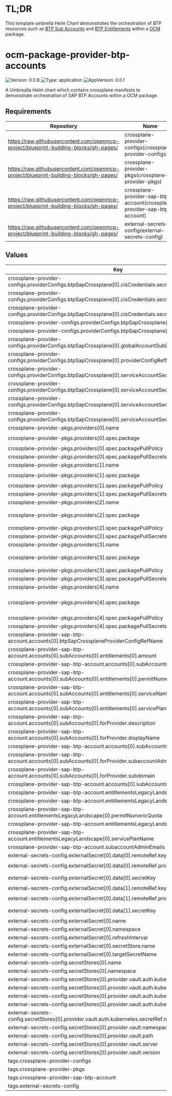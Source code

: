 # TL;DR
This template umbrella Helm Chart demonstrates the orchestration of BTP resources such as [BTP Sub Accounts](https://learning.sap.com/learning-journeys/introducing-cloud-security-on-sap-business-technology-platform/using-global-accounts-and-subaccounts_fc42dbb5-5c5b-4903-a3f6-fed3d7f5ee22) and [BTP Entitlements](https://help.sap.com/docs/btp/sap-business-technology-platform/managing-entitlements-and-quotas-using-cockpit?locale=322080db84734e9b8812ede13703b83c.html) within a [OCM](https://ocm.software) package.

# ocm-package-provider-btp-accounts

![Version: 0.0.8](https://img.shields.io/badge/Version-0.0.8-informational?style=flat-square) ![Type: application](https://img.shields.io/badge/Type-application-informational?style=flat-square) ![AppVersion: 0.0.1](https://img.shields.io/badge/AppVersion-0.0.1-informational?style=flat-square)

A Umbrealla Helm chart which contains crossplane manifests to demonstrate orchestration of SAP BTP Accounts within a OCM package

## Requirements

| Repository | Name | Version |
|------------|------|---------|
|  https://raw.githubusercontent.com/openmcp-project/blueprint-building-blocks/gh-pages/ | crossplane-provider-configs(crossplane-provider-configs) | 0.0.15 |
|  https://raw.githubusercontent.com/openmcp-project/blueprint-building-blocks/gh-pages/ | crossplane-provider-pkgs(crossplane-provider-pkgs) | 0.0.10 |
|  https://raw.githubusercontent.com/openmcp-project/blueprint-building-blocks/gh-pages/ | crossplane-provider-sap-btp-account(crossplane-provider-sap-btp-account) | 0.0.6 |
|  https://raw.githubusercontent.com/openmcp-project/blueprint-building-blocks/gh-pages/ | external-secrets-config(external-secrets-config) | 0.1.7 |

## Values

| Key | Type | Default | Description |
|-----|------|---------|-------------|
| crossplane-provider-configs.providerConfigs.btpSapCrossplane[0].cisCredentials.secretRef.key | string | `"btp-cis-provider-credentials"` |  |
| crossplane-provider-configs.providerConfigs.btpSapCrossplane[0].cisCredentials.secretRef.name | string | `"btp-account-mcp-blueprints"` |  |
| crossplane-provider-configs.providerConfigs.btpSapCrossplane[0].cisCredentials.secretRef.namespace | string | `"default"` |  |
| crossplane-provider-configs.providerConfigs.btpSapCrossplane[0].cisCredentials.source | string | `"Secret"` |  |
| crossplane-provider-configs.providerConfigs.btpSapCrossplane[0].cliServerUrl | string | `"https://cli.btp.cloud.sap"` |  |
| crossplane-provider-configs.providerConfigs.btpSapCrossplane[0].globalAccountSubDomain | string | `"globalAccountSubDomain"` |  |
| crossplane-provider-configs.providerConfigs.btpSapCrossplane[0].providerConfigRefName | string | `"provider-config-ref-name-btp-account-mcp-blueprints"` |  |
| crossplane-provider-configs.providerConfigs.btpSapCrossplane[0].serviceAccountSecret.secretRef.key | string | `"btp-service-account-provider-credentials"` |  |
| crossplane-provider-configs.providerConfigs.btpSapCrossplane[0].serviceAccountSecret.secretRef.name | string | `"btp-account-mcp-blueprints"` |  |
| crossplane-provider-configs.providerConfigs.btpSapCrossplane[0].serviceAccountSecret.secretRef.namespace | string | `"default"` |  |
| crossplane-provider-configs.providerConfigs.btpSapCrossplane[0].serviceAccountSecret.source | string | `"Secret"` |  |
| crossplane-provider-pkgs.providers[0].name | string | `"provider-ias"` |  |
| crossplane-provider-pkgs.providers[0].spec.package | string | `"ocm/crossplane/provider-ias:0.2.2"` |  |
| crossplane-provider-pkgs.providers[0].spec.packagePullPolicy | string | `"IfNotPresent"` |  |
| crossplane-provider-pkgs.providers[0].spec.packagePullSecrets[0].name | string | `"pull-secret"` |  |
| crossplane-provider-pkgs.providers[1].name | string | `"provider-gardener-auth"` |  |
| crossplane-provider-pkgs.providers[1].spec.package | string | `"ocm/crossplane/provider-gardener-auth:0.0.4"` |  |
| crossplane-provider-pkgs.providers[1].spec.packagePullPolicy | string | `"IfNotPresent"` |  |
| crossplane-provider-pkgs.providers[1].spec.packagePullSecrets[0].name | string | `"pull-secret"` |  |
| crossplane-provider-pkgs.providers[2].name | string | `"provider-kubernetes"` |  |
| crossplane-provider-pkgs.providers[2].spec.package | string | `"xpkg.upbound.io/crossplane-contrib/provider-kubernetes:v0.15.0"` |  |
| crossplane-provider-pkgs.providers[2].spec.packagePullPolicy | string | `"IfNotPresent"` |  |
| crossplane-provider-pkgs.providers[2].spec.packagePullSecrets[0].name | string | `"pull-secret"` |  |
| crossplane-provider-pkgs.providers[3].name | string | `"provider-helm"` |  |
| crossplane-provider-pkgs.providers[3].spec.package | string | `"xpkg.upbound.io/crossplane-contrib/provider-helm:v0.19.0"` |  |
| crossplane-provider-pkgs.providers[3].spec.packagePullPolicy | string | `"IfNotPresent"` |  |
| crossplane-provider-pkgs.providers[3].spec.packagePullSecrets[0].name | string | `"pull-secret"` |  |
| crossplane-provider-pkgs.providers[4].name | string | `"provider-btp"` |  |
| crossplane-provider-pkgs.providers[4].spec.package | string | `"ghcr.io/sap/crossplane-provider-btp/crossplane/provider-btp:v1.0.2"` |  |
| crossplane-provider-pkgs.providers[4].spec.packagePullPolicy | string | `"IfNotPresent"` |  |
| crossplane-provider-pkgs.providers[4].spec.packagePullSecrets[0].name | string | `"pull-secret"` |  |
| crossplane-provider-sap-btp-account.accounts[0].btpSapCrossplaneProviderConfigRefName | string | `"provider-config-ref-name-btp-account-mcp-blueprints"` |  |
| crossplane-provider-sap-btp-account.accounts[0].subAccounts[0].entitlements[0].amount | int | `1` |  |
| crossplane-provider-sap-btp-account.accounts[0].subAccounts[0].entitlements[0].name | string | `"auditlog-oauth2"` |  |
| crossplane-provider-sap-btp-account.accounts[0].subAccounts[0].entitlements[0].permitNumericQuota | bool | `true` |  |
| crossplane-provider-sap-btp-account.accounts[0].subAccounts[0].entitlements[0].serviceName | string | `"auditlog-management"` |  |
| crossplane-provider-sap-btp-account.accounts[0].subAccounts[0].entitlements[0].servicePlanName | string | `"default"` |  |
| crossplane-provider-sap-btp-account.accounts[0].subAccounts[0].forProvider.description | string | `"Sub Account managed by CO MCP & IaD"` |  |
| crossplane-provider-sap-btp-account.accounts[0].subAccounts[0].forProvider.displayName | string | `"CO Managed Control Plane Blueprint Sub-Account"` |  |
| crossplane-provider-sap-btp-account.accounts[0].subAccounts[0].forProvider.region | string | `""` |  |
| crossplane-provider-sap-btp-account.accounts[0].subAccounts[0].forProvider.subaccountAdminEmails | list | `[]` |  |
| crossplane-provider-sap-btp-account.accounts[0].subAccounts[0].forProvider.subdomain | string | `"mcp-blueprint-test-1"` |  |
| crossplane-provider-sap-btp-account.accounts[0].subAccounts[0].name | string | `"subAccount1"` |  |
| crossplane-provider-sap-btp-account.entitlementsLegacyLandscape[0].amount | int | `1` |  |
| crossplane-provider-sap-btp-account.entitlementsLegacyLandscape[0].name | string | `"auditlog-oauth2"` |  |
| crossplane-provider-sap-btp-account.entitlementsLegacyLandscape[0].permitNumericQuota | bool | `true` |  |
| crossplane-provider-sap-btp-account.entitlementsLegacyLandscape[0].serviceName | string | `"auditlog-management"` |  |
| crossplane-provider-sap-btp-account.entitlementsLegacyLandscape[0].servicePlanName | string | `"default"` |  |
| crossplane-provider-sap-btp-account.subaccountAdminEmails | list | `[]` |  |
| external-secrets-config.externalSecret[0].data[0].remoteRef.key | string | `""` |  |
| external-secrets-config.externalSecret[0].data[0].remoteRef.property | string | `"btp-cis-provider-credentials"` |  |
| external-secrets-config.externalSecret[0].data[0].secretKey | string | `"btp-cis-provider-credentials"` |  |
| external-secrets-config.externalSecret[0].data[1].remoteRef.key | string | `""` |  |
| external-secrets-config.externalSecret[0].data[1].remoteRef.property | string | `"btp-service-account-provider-credentials"` |  |
| external-secrets-config.externalSecret[0].data[1].secretKey | string | `"btp-service-account-provider-credentials"` |  |
| external-secrets-config.externalSecret[0].name | string | `"btp-account-mcp-blueprints"` |  |
| external-secrets-config.externalSecret[0].namespace | string | `"default"` |  |
| external-secrets-config.externalSecret[0].refreshInterval | string | `"15m"` |  |
| external-secrets-config.externalSecret[0].secretStore.name | string | `"hashicorp-vault"` |  |
| external-secrets-config.externalSecret[0].targetSecretName | string | `"btp-account-mcp-blueprints"` |  |
| external-secrets-config.secretStores[0].name | string | `"hashicorp-vault"` |  |
| external-secrets-config.secretStores[0].namespace | string | `"default"` |  |
| external-secrets-config.secretStores[0].provider.vault.auth.kubernetes.mountPath | string | `"kubernetes"` |  |
| external-secrets-config.secretStores[0].provider.vault.auth.kubernetes.role | string | `"mcp-blueprints"` |  |
| external-secrets-config.secretStores[0].provider.vault.auth.kubernetes.secretRef.key | string | `"token"` |  |
| external-secrets-config.secretStores[0].provider.vault.auth.kubernetes.secretRef.name | string | `""` |  |
| external-secrets-config.secretStores[0].provider.vault.auth.kubernetes.secretRef.namespace | string | `"default"` |  |
| external-secrets-config.secretStores[0].provider.vault.namespace | string | `""` |  |
| external-secrets-config.secretStores[0].provider.vault.path | string | `"k8s-clusters"` |  |
| external-secrets-config.secretStores[0].provider.vault.server | string | `""` |  |
| external-secrets-config.secretStores[0].provider.vault.version | string | `"v2"` |  |
| tags.crossplane-provider-configs | bool | `true` |  |
| tags.crossplane-provider-pkgs | bool | `true` |  |
| tags.crossplane-provider-sap-btp-account | bool | `true` |  |
| tags.external-secrets-config | bool | `false` |  |

